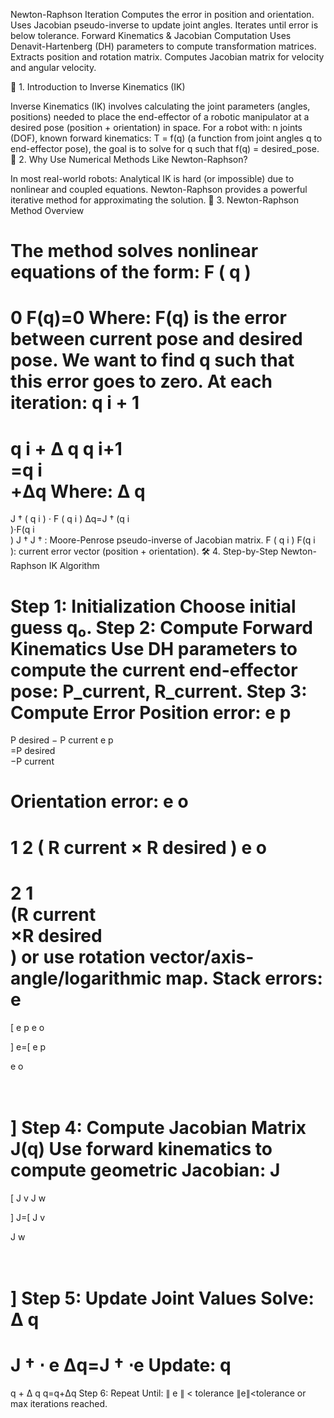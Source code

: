 Newton-Raphson Iteration
Computes the error in position and orientation.
Uses Jacobian pseudo-inverse to update joint angles.
Iterates until error is below tolerance.
Forward Kinematics & Jacobian Computation
Uses Denavit-Hartenberg (DH) parameters to compute transformation matrices.
Extracts position and rotation matrix.
Computes Jacobian matrix for velocity and angular velocity.

🧠 1. Introduction to Inverse Kinematics (IK)

Inverse Kinematics (IK) involves calculating the joint parameters (angles, positions) needed to place the end-effector of a robotic manipulator at a desired pose (position + orientation) in space.
For a robot with:
n joints (DOF),
known forward kinematics: T = f(q) (a function from joint angles q to end-effector pose),
the goal is to solve for q such that f(q) = desired_pose.
🔁 2. Why Use Numerical Methods Like Newton-Raphson?

In most real-world robots:
Analytical IK is hard (or impossible) due to nonlinear and coupled equations.
Newton-Raphson provides a powerful iterative method for approximating the solution.
🧮 3. Newton-Raphson Method Overview

The method solves nonlinear equations of the form:
F
(
q
)
=
0
F(q)=0
Where:
F(q) is the error between current pose and desired pose.
We want to find q such that this error goes to zero.
At each iteration:
q
i
+
1
=
q
i
+
Δ
q
q 
i+1
​	
 =q 
i
​	
 +Δq
Where:
Δ
q
=
J
†
(
q
i
)
⋅
F
(
q
i
)
Δq=J 
†
 (q 
i
​	
 )⋅F(q 
i
​	
 )
J
†
J 
†
 : Moore-Penrose pseudo-inverse of Jacobian matrix.
F
(
q
i
)
F(q 
i
​	
 ): current error vector (position + orientation).
🛠️ 4. Step-by-Step Newton-Raphson IK Algorithm

Step 1: Initialization
Choose initial guess q₀.
Step 2: Compute Forward Kinematics
Use DH parameters to compute the current end-effector pose: P_current, R_current.
Step 3: Compute Error
Position error:
e
p
=
P
desired
−
P
current
e 
p
​	
 =P 
desired
​	
 −P 
current
​	
 
Orientation error:
e
o
=
1
2
(
R
current
×
R
desired
)
e 
o
​	
 = 
2
1
​	
 (R 
current
​	
 ×R 
desired
​	
 )
or use rotation vector/axis-angle/logarithmic map.
Stack errors:
e
=
[
e
p
e
o
 
]
e=[ 
e 
p
​	
 
e 
o
​	
 
​	
 ]
Step 4: Compute Jacobian Matrix J(q)
Use forward kinematics to compute geometric Jacobian: 
J
=
[
J
v
J
w
 
]
J=[ 
J 
v
​	
 
J 
w
​	
 
​	
 ]
Step 5: Update Joint Values
Solve:
Δ
q
=
J
†
⋅
e
Δq=J 
†
 ⋅e
Update:
q
=
q
+
Δ
q
q=q+Δq
Step 6: Repeat
Until:
∥
e
∥
<
tolerance
∥e∥<tolerance
or max iterations reached.

